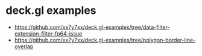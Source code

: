 # deck.gl examples

- https://github.com/xx7y7xx/deck.gl-examples/tree/data-filter-extension-filter-fp64-issue
- https://github.com/xx7y7xx/deck.gl-examples/tree/polygon-border-line-overlap
